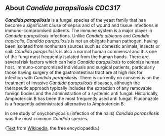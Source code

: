 About *Candida parapsilosis CDC317* 
-----------------------------------



***Candida parapsilosis*** is a fungal species of the yeast family that
has become a significant cause of sepsis and of wound and tissue
infections in immuno-compromised patients. The immune system is a major
player in *Candida parapsilosis* infections. Unlike *Candida albicans*
and *Candida tropicalis*, *Candida parapsilosis* is not an obligate
human pathogen, having been isolated from nonhuman sources such as
domestic animals, insects or soil. *Candida parapsilosis* is also a
normal human commensal and it is one of the fungi most frequently
isolated from the human hands. There are several risk factors which can
help *Candida parapsilosis* to colonize human host. Immuno-compromised
individuals and surgical patients, particularly those having surgery of
the gastrointestinal tract are at high risk for infection with *Candida
parapsilosis*. There is currently no consensus on the treatment of
invasive *Candida parapsilosis* diseases, although the therapeutic
approach typically includes the extraction of any removable foreign
bodies and the administration of a systemic anti fungal. Historically,
Amphotericin B has been the most frequently used anti fungal.
Fluconazole is a frequently administrated alternative to Amphotericin B.

In one study of onychomycosis (infection of the nails) *Candida
parapsilosis* was the most common *Candida* species.

([Text](http://en.wikipedia.org/wiki/Candida_parapsilosis) from
[Wikipedia](http://en.wikipedia.org/), the free encyclopaedia.)

